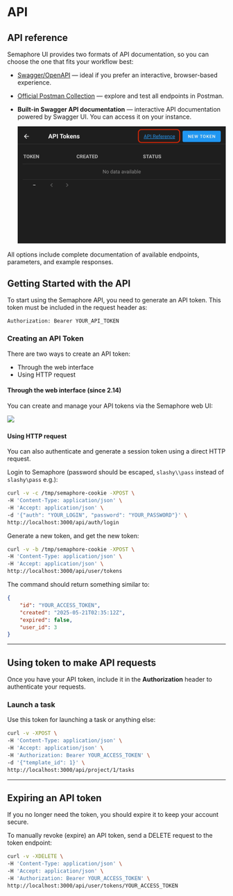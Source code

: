# API

## API reference

Semaphore UI provides two formats of API documentation, so you can choose the one that fits your workflow best:

* [Swagger/OpenAPI](https://semaphoreui.com/api-docs) &mdash; ideal if you prefer an interactive, browser-based experience.
* [Official Postman Collection](https://www.postman.com/semaphoreui) &mdash; explore and test all endpoints in Postman.
* **Built-in Swagger API documentation** &mdash; interactive API documentation powered by Swagger UI. You can access it on your instance.

  ![](<../.gitbook/assets/swagger-link.webp>)

All options include complete documentation of available endpoints, parameters, and example responses.

## Getting Started with the API

To start using the Semaphore API, you need to generate an API token.
This token must be included in the request header as:

```http
Authorization: Bearer YOUR_API_TOKEN
```

### Creating an API Token

There are two ways to create an API token:
- Through the web interface
- Using HTTP request

#### Through the web interface (since 2.14)

You can create and manage your API tokens via the Semaphore web UI:

<img style="aspect-ratio: 1920/1440" src="https://www.semaphoreui.com/uploads/v2.14/tokens.webp">

#### Using HTTP request

You can also authenticate and generate a session token using a direct HTTP request.

Login to Semaphore (password should be escaped, `slashy\\pass` instead of `slashy\pass` e.g.):

```bash
curl -v -c /tmp/semaphore-cookie -XPOST \
-H 'Content-Type: application/json' \
-H 'Accept: application/json' \
-d '{"auth": "YOUR_LOGIN", "password": "YOUR_PASSWORD"}' \
http://localhost:3000/api/auth/login
```

Generate a new token, and get the new token:

```bash
curl -v -b /tmp/semaphore-cookie -XPOST \
-H 'Content-Type: application/json' \
-H 'Accept: application/json' \
http://localhost:3000/api/user/tokens
```

The command should return something similar to:

```json
{
    "id": "YOUR_ACCESS_TOKEN",
    "created": "2025-05-21T02:35:12Z",
    "expired": false,
    "user_id": 3
}
```
---

## Using token to make API requests

Once you have your API token, include it in the **Authorization** header to authenticate your requests.

### Launch a task

Use this token for launching a task or anything else:

```bash
curl -v -XPOST \
-H 'Content-Type: application/json' \
-H 'Accept: application/json' \
-H 'Authorization: Bearer YOUR_ACCESS_TOKEN' \
-d '{"template_id": 1}' \
http://localhost:3000/api/project/1/tasks
```

---

## Expiring an API token

If you no longer need the token, you should expire it to keep your account secure.

To manually revoke (expire) an API token, send a DELETE request to the token endpoint:

```bash
curl -v -XDELETE \
-H 'Content-Type: application/json' \
-H 'Accept: application/json' \
-H 'Authorization: Bearer YOUR_ACCESS_TOKEN' \
http://localhost:3000/api/user/tokens/YOUR_ACCESS_TOKEN
```
